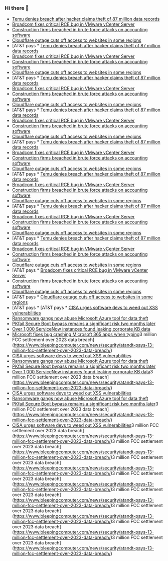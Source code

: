 ### Hi there 👋

<!--START_SECTION:feed-->
* [Temu denies breach after hacker claims theft of 87 million data records](https://www.bleepingcomputer.com/news/security/temu-denies-breach-after-hacker-claims-theft-of-87-million-data-records/)
* [Broadcom fixes critical RCE bug in VMware vCenter Server](https://www.bleepingcomputer.com/news/security/broadcom-fixes-critical-rce-bug-in-vmware-vcenter-server/)
* [Construction firms breached in brute force attacks on accounting software](https://www.bleepingcomputer.com/news/security/construction-firms-breached-in-brute-force-attacks-on-accounting-software/)
* [Cloudflare outage cuts off access to websites in some regions](https://www.bleepingcomputer.com/news/technology/cloudflare-outage-cuts-off-access-to-websites-in-some-regions/)
* [AT&T pays * [Temu denies breach after hacker claims theft of 87 million data records](https://www.bleepingcomputer.com/news/security/temu-denies-breach-after-hacker-claims-theft-of-87-million-data-records/)
* [Broadcom fixes critical RCE bug in VMware vCenter Server](https://www.bleepingcomputer.com/news/security/broadcom-fixes-critical-rce-bug-in-vmware-vcenter-server/)
* [Construction firms breached in brute force attacks on accounting software](https://www.bleepingcomputer.com/news/security/construction-firms-breached-in-brute-force-attacks-on-accounting-software/)
* [Cloudflare outage cuts off access to websites in some regions](https://www.bleepingcomputer.com/news/technology/cloudflare-outage-cuts-off-access-to-websites-in-some-regions/)
* [AT&T pays * [Temu denies breach after hacker claims theft of 87 million data records](https://www.bleepingcomputer.com/news/security/temu-denies-breach-after-hacker-claims-theft-of-87-million-data-records/)
* [Broadcom fixes critical RCE bug in VMware vCenter Server](https://www.bleepingcomputer.com/news/security/broadcom-fixes-critical-rce-bug-in-vmware-vcenter-server/)
* [Construction firms breached in brute force attacks on accounting software](https://www.bleepingcomputer.com/news/security/construction-firms-breached-in-brute-force-attacks-on-accounting-software/)
* [Cloudflare outage cuts off access to websites in some regions](https://www.bleepingcomputer.com/news/technology/cloudflare-outage-cuts-off-access-to-websites-in-some-regions/)
* [AT&T pays * [Temu denies breach after hacker claims theft of 87 million data records](https://www.bleepingcomputer.com/news/security/temu-denies-breach-after-hacker-claims-theft-of-87-million-data-records/)
* [Broadcom fixes critical RCE bug in VMware vCenter Server](https://www.bleepingcomputer.com/news/security/broadcom-fixes-critical-rce-bug-in-vmware-vcenter-server/)
* [Construction firms breached in brute force attacks on accounting software](https://www.bleepingcomputer.com/news/security/construction-firms-breached-in-brute-force-attacks-on-accounting-software/)
* [Cloudflare outage cuts off access to websites in some regions](https://www.bleepingcomputer.com/news/technology/cloudflare-outage-cuts-off-access-to-websites-in-some-regions/)
* [AT&T pays * [Temu denies breach after hacker claims theft of 87 million data records](https://www.bleepingcomputer.com/news/security/temu-denies-breach-after-hacker-claims-theft-of-87-million-data-records/)
* [Broadcom fixes critical RCE bug in VMware vCenter Server](https://www.bleepingcomputer.com/news/security/broadcom-fixes-critical-rce-bug-in-vmware-vcenter-server/)
* [Construction firms breached in brute force attacks on accounting software](https://www.bleepingcomputer.com/news/security/construction-firms-breached-in-brute-force-attacks-on-accounting-software/)
* [Cloudflare outage cuts off access to websites in some regions](https://www.bleepingcomputer.com/news/technology/cloudflare-outage-cuts-off-access-to-websites-in-some-regions/)
* [AT&T pays * [Temu denies breach after hacker claims theft of 87 million data records](https://www.bleepingcomputer.com/news/security/temu-denies-breach-after-hacker-claims-theft-of-87-million-data-records/)
* [Broadcom fixes critical RCE bug in VMware vCenter Server](https://www.bleepingcomputer.com/news/security/broadcom-fixes-critical-rce-bug-in-vmware-vcenter-server/)
* [Construction firms breached in brute force attacks on accounting software](https://www.bleepingcomputer.com/news/security/construction-firms-breached-in-brute-force-attacks-on-accounting-software/)
* [Cloudflare outage cuts off access to websites in some regions](https://www.bleepingcomputer.com/news/technology/cloudflare-outage-cuts-off-access-to-websites-in-some-regions/)
* [AT&T pays * [Temu denies breach after hacker claims theft of 87 million data records](https://www.bleepingcomputer.com/news/security/temu-denies-breach-after-hacker-claims-theft-of-87-million-data-records/)
* [Broadcom fixes critical RCE bug in VMware vCenter Server](https://www.bleepingcomputer.com/news/security/broadcom-fixes-critical-rce-bug-in-vmware-vcenter-server/)
* [Construction firms breached in brute force attacks on accounting software](https://www.bleepingcomputer.com/news/security/construction-firms-breached-in-brute-force-attacks-on-accounting-software/)
* [Cloudflare outage cuts off access to websites in some regions](https://www.bleepingcomputer.com/news/technology/cloudflare-outage-cuts-off-access-to-websites-in-some-regions/)
* [AT&T pays * [Temu denies breach after hacker claims theft of 87 million data records](https://www.bleepingcomputer.com/news/security/temu-denies-breach-after-hacker-claims-theft-of-87-million-data-records/)
* [Broadcom fixes critical RCE bug in VMware vCenter Server](https://www.bleepingcomputer.com/news/security/broadcom-fixes-critical-rce-bug-in-vmware-vcenter-server/)
* [Construction firms breached in brute force attacks on accounting software](https://www.bleepingcomputer.com/news/security/construction-firms-breached-in-brute-force-attacks-on-accounting-software/)
* [Cloudflare outage cuts off access to websites in some regions](https://www.bleepingcomputer.com/news/technology/cloudflare-outage-cuts-off-access-to-websites-in-some-regions/)
* [AT&T pays * [Broadcom fixes critical RCE bug in VMware vCenter Server](https://www.bleepingcomputer.com/news/security/broadcom-fixes-critical-rce-bug-in-vmware-vcenter-server/)
* [Construction firms breached in brute force attacks on accounting software](https://www.bleepingcomputer.com/news/security/construction-firms-breached-in-brute-force-attacks-on-accounting-software/)
* [Cloudflare outage cuts off access to websites in some regions](https://www.bleepingcomputer.com/news/technology/cloudflare-outage-cuts-off-access-to-websites-in-some-regions/)
* [AT&T pays * [Cloudflare outage cuts off access to websites in some regions](https://www.bleepingcomputer.com/news/technology/cloudflare-outage-cuts-off-access-to-websites-in-some-regions/)
* [AT&T pays * [AT&T pays * [CISA urges software devs to weed out XSS vulnerabilities](https://www.bleepingcomputer.com/news/security/cisa-urges-software-devs-to-weed-out-xss-vulnerabilities/)
* [Ransomware gangs now abuse Microsoft Azure tool for data theft](https://www.bleepingcomputer.com/news/security/ransomware-gangs-now-abuse-microsoft-azure-tool-for-data-theft/)
* [PKfail Secure Boot bypass remains a significant risk two months later](https://www.bleepingcomputer.com/news/security/pkfail-secure-boot-bypass-remains-a-significant-risk-two-months-later/)
* [Over 1,000 ServiceNow instances found leaking corporate KB data](https://www.bleepingcomputer.com/news/security/over-1-000-servicenow-instances-found-leaking-corporate-kb-data/)
* [Microsoft fixes bug crashing Microsoft 365 apps when typing](https://www.bleepingcomputer.com/news/microsoft/microsoft-fixes-bug-crashing-microsoft-365-apps-when-typing/)3 million FCC settlement over 2023 data breach](https://www.bleepingcomputer.com/news/security/atandt-pays-13-million-fcc-settlement-over-2023-data-breach/)
* [CISA urges software devs to weed out XSS vulnerabilities](https://www.bleepingcomputer.com/news/security/cisa-urges-software-devs-to-weed-out-xss-vulnerabilities/)
* [Ransomware gangs now abuse Microsoft Azure tool for data theft](https://www.bleepingcomputer.com/news/security/ransomware-gangs-now-abuse-microsoft-azure-tool-for-data-theft/)
* [PKfail Secure Boot bypass remains a significant risk two months later](https://www.bleepingcomputer.com/news/security/pkfail-secure-boot-bypass-remains-a-significant-risk-two-months-later/)
* [Over 1,000 ServiceNow instances found leaking corporate KB data](https://www.bleepingcomputer.com/news/security/over-1-000-servicenow-instances-found-leaking-corporate-kb-data/)3 million FCC settlement over 2023 data breach](https://www.bleepingcomputer.com/news/security/atandt-pays-13-million-fcc-settlement-over-2023-data-breach/)
* [CISA urges software devs to weed out XSS vulnerabilities](https://www.bleepingcomputer.com/news/security/cisa-urges-software-devs-to-weed-out-xss-vulnerabilities/)
* [Ransomware gangs now abuse Microsoft Azure tool for data theft](https://www.bleepingcomputer.com/news/security/ransomware-gangs-now-abuse-microsoft-azure-tool-for-data-theft/)
* [PKfail Secure Boot bypass remains a significant risk two months later](https://www.bleepingcomputer.com/news/security/pkfail-secure-boot-bypass-remains-a-significant-risk-two-months-later/)3 million FCC settlement over 2023 data breach](https://www.bleepingcomputer.com/news/security/atandt-pays-13-million-fcc-settlement-over-2023-data-breach/)
* [CISA urges software devs to weed out XSS vulnerabilities](https://www.bleepingcomputer.com/news/security/cisa-urges-software-devs-to-weed-out-xss-vulnerabilities/)3 million FCC settlement over 2023 data breach](https://www.bleepingcomputer.com/news/security/atandt-pays-13-million-fcc-settlement-over-2023-data-breach/)3 million FCC settlement over 2023 data breach](https://www.bleepingcomputer.com/news/security/atandt-pays-13-million-fcc-settlement-over-2023-data-breach/)3 million FCC settlement over 2023 data breach](https://www.bleepingcomputer.com/news/security/atandt-pays-13-million-fcc-settlement-over-2023-data-breach/)3 million FCC settlement over 2023 data breach](https://www.bleepingcomputer.com/news/security/atandt-pays-13-million-fcc-settlement-over-2023-data-breach/)3 million FCC settlement over 2023 data breach](https://www.bleepingcomputer.com/news/security/atandt-pays-13-million-fcc-settlement-over-2023-data-breach/)3 million FCC settlement over 2023 data breach](https://www.bleepingcomputer.com/news/security/atandt-pays-13-million-fcc-settlement-over-2023-data-breach/)3 million FCC settlement over 2023 data breach](https://www.bleepingcomputer.com/news/security/atandt-pays-13-million-fcc-settlement-over-2023-data-breach/)3 million FCC settlement over 2023 data breach](https://www.bleepingcomputer.com/news/security/atandt-pays-13-million-fcc-settlement-over-2023-data-breach/)
<!--END_SECTION:feed-->

<!--
**frankenk/frankenk** is a ✨ _special_ ✨ repository because its `README.md` (this file) appears on your GitHub profile.

Here are some ideas to get you started:

- 🔭 I’m currently working on ...
- 🌱 I’m currently learning ...
- 👯 I’m looking to collaborate on ...
- 🤔 I’m looking for help with ...
- 💬 Ask me about ...
- 📫 How to reach me: ...
- 😄 Pronouns: ...
- ⚡ Fun fact: ...
-->



